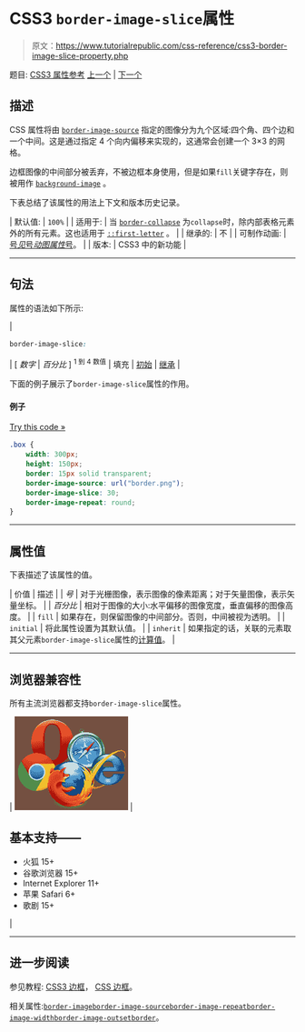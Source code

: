 # CSS3 `border-image-slice`属性

> 原文：<https://www.tutorialrepublic.com/css-reference/css3-border-image-slice-property.php>

题目: [CSS3 属性参考](css3-properties.php) [上一个](css3-border-image-repeat-property.php) | [下一个](css3-border-image-source-property.php)

## 描述

CSS 属性将由 [`border-image-source`](css3-border-image-source-property.php) 指定的图像分为九个区域:四个角、四个边和一个中间。这是通过指定 4 个向内偏移来实现的，这通常会创建一个 3×3 的网格。

边框图像的中间部分被丢弃，不被边框本身使用，但是如果`fill`关键字存在，则被用作 [`background-image`](css-background-image-property.php) 。

下表总结了该属性的用法上下文和版本历史记录。

| 默认值: | `100%` |
| 适用于: | 当
[`border-collapse`](css-border-collapse-property.php) 为`collapse`时，除内部表格元素外的所有元素。这也适用于 [`::first-letter`](../css-tutorial/css-pseudo-elements.php#first-letter) 。 |
| 继承的: | 不 |
| 可制作动画: | [号*见*号*动图属性*号](css-animatable-properties.php)。 |
| 版本: | CSS3 中的新功能 |

* * *

## 句法

属性的语法如下所示:

| 

```css
border-image-slice: 
```

 | [ *数字* &#124; *百分比* ] <sup>1 到 4 数值</sup> &#124; 填充 &#124; [初始](../definitions.php#initial) &#124; [继承](../definitions.php#inherit) |

下面的例子展示了`border-image-slice`属性的作用。

#### 例子

[Try this code »](../codelab.php?topic=css3&file=border-image-slice-property "Try this code using online Editor")

```css
.box {
    width: 300px;
    height: 150px;
    border: 15px solid transparent;
    border-image-source: url("border.png");
    border-image-slice: 30;
    border-image-repeat: round;
}
```

* * *

## 属性值

下表描述了该属性的值。

| 价值 | 描述 |
| *号* | 对于光栅图像，表示图像的像素距离；对于矢量图像，表示矢量坐标。 |
| *百分比* | 相对于图像的大小:水平偏移的图像宽度，垂直偏移的图像高度。 |
| `fill` | 如果存在，则保留图像的中间部分。否则，中间被视为透明。 |
| `initial` | 将此属性设置为其默认值。 |
| `inherit` | 如果指定的话，关联的元素取其父元素`border-image-slice`属性的[计算值](../definitions.php#computed-value)。 |

* * *

## 浏览器兼容性

所有主流浏览器都支持`border-image-slice`属性。

| ![Browsers Icon](img/e9331123c77668c1832e541c2fca1002.png) | 

## 基本支持——

*   火狐 15+
*   谷歌浏览器 15+
*   Internet Explorer 11+
*   苹果 Safari 6+
*   歌剧 15+

 |

* * *

## 进一步阅读

参见教程: [CSS3 边框](../css-tutorial/css3-border.php)， [CSS 边框](../css-tutorial/css-border.php)。

相关属性:[`border-image`](css3-border-image-property.php)[`border-image-source`](css3-border-image-source-property.php)[`border-image-repeat`](css3-border-image-repeat-property.php)[`border-image-width`](css3-border-image-width-property.php)[`border-image-outset`](css3-border-image-outset-property.php)[`border`](css-border-property.php)。